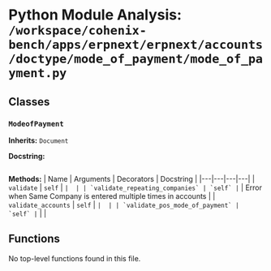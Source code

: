 # Python Module Analysis: `/workspace/cohenix-bench/apps/erpnext/erpnext/accounts/doctype/mode_of_payment/mode_of_payment.py`

## Classes

### `ModeofPayment`
**Inherits:** `Document`


**Docstring:**
```

```

**Methods:**
| Name | Arguments | Decorators | Docstring |
|---|---|---|---|
| `validate` | `self` | `` |  |
| `validate_repeating_companies` | `self` | `` | Error when Same Company is entered multiple times in accounts |
| `validate_accounts` | `self` | `` |  |
| `validate_pos_mode_of_payment` | `self` | `` |  |





## Functions

No top-level functions found in this file.
